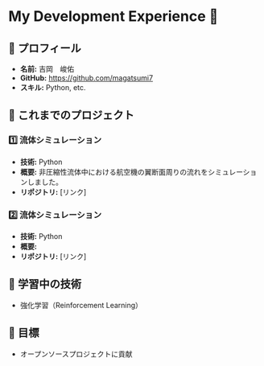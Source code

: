 # My Development Experience 🚀

## 🔹 プロフィール
- **名前:** 吉岡　峻佑
- **GitHub:** https://github.com/magatsumi7
- **スキル:** Python, etc.

## 🔹 これまでのプロジェクト
### 1️⃣ 流体シミュレーション
- **技術:** Python
- **概要:** 非圧縮性流体中における航空機の翼断面周りの流れをシミュレーションしました。
- **リポジトリ:** [リンク]


### 2️⃣ 流体シミュレーション
- **技術:** Python
- **概要:** 
- **リポジトリ:** [リンク]

## 🔹 学習中の技術
- 強化学習（Reinforcement Learning）


## 🔹 目標
- オープンソースプロジェクトに貢献
